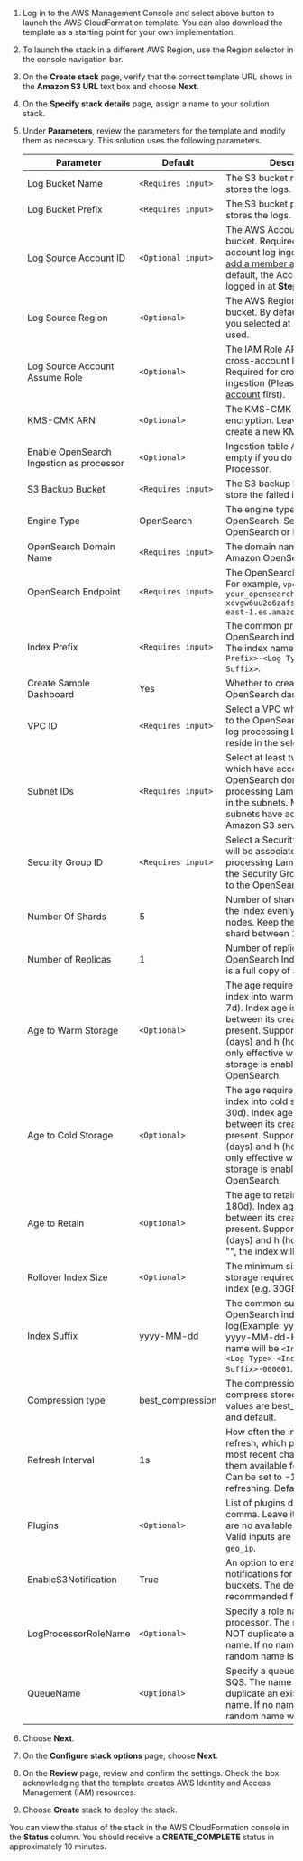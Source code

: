 1. Log in to the AWS Management Console and select above button to launch the AWS CloudFormation template. You can also download the template as a starting point for your own implementation.

2. To launch the stack in a different AWS Region, use the Region selector in the console navigation bar.

3. On the **Create stack** page, verify that the correct template URL shows in the **Amazon S3 URL** text box and choose **Next**.

4. On the **Specify stack details** page, assign a name to your solution stack.

5. Under **Parameters**, review the parameters for the template and modify them as necessary. This solution uses the following parameters.

   | Parameter                                | Default            | Description                                                                                                                                                                                                                                 |
   | ---------------------------------------- | ------------------ | ------------------------------------------------------------------------------------------------------------------------------------------------------------------------------------------------------------------------------------------- |
   | Log Bucket Name                          | `<Requires input>` | The S3 bucket name which stores the logs.                                                                                                                                                                                                   |
   | Log Bucket Prefix                        | `<Requires input>` | The S3 bucket path prefix which stores the logs.                                                                                                                                                                                            |
   | Log Source Account ID                    | `<Optional input>` | The AWS Account ID of the S3 bucket. Required for cross-account log ingestion (Please [add a member account](../link-account/index.md) first). By default, the Account ID you logged in at **Step 1** will be used.                         |
   | Log Source Region                        | `<Optional>`       | The AWS Region of the S3 bucket. By default, the Region you selected at **Step 2** will be used.                                                                                                                                            |
   | Log Source Account Assume Role           | `<Optional>`       | The IAM Role ARN used for cross-account log ingestion. Required for cross-account log ingestion (Please [add a member account](../link-account/index.md) first).                                                                            |
   | KMS-CMK ARN                              | `<Optional>`       | The KMS-CMK ARN for encryption. Leave it blank to create a new KMS CMK.                                                                                                                                                                     |
   | Enable OpenSearch Ingestion as processor | `<Optional>`       | Ingestion table Arn. Leave empty if you do not use OSI as Processor.                                                                                                                                                                        |
   | S3 Backup Bucket                         | `<Requires input>` | The S3 backup bucket name to store the failed ingestion logs.                                                                                                                                                                               |
   | Engine Type                              | OpenSearch         | The engine type of the OpenSearch. Select OpenSearch or Elasticsearch.                                                                                                                                                                      |
   | OpenSearch Domain Name                   | `<Requires input>` | The domain name of the Amazon OpenSearch cluster.                                                                                                                                                                                           |
   | OpenSearch Endpoint                      | `<Requires input>` | The OpenSearch endpoint URL. For example, `vpc-your_opensearch_domain_name-xcvgw6uu2o6zafsiefxubwuohe.us-east-1.es.amazonaws.com`                                                                                                           |
   | Index Prefix                             | `<Requires input>` | The common prefix of OpenSearch index for the log. The index name will be `<Index Prefix>-<Log Type>-<Other Suffix>`.                                                                                                                       |
   | Create Sample Dashboard                  | Yes                | Whether to create a sample OpenSearch dashboard.                                                                                                                                                                                            |
   | VPC ID                                   | `<Requires input>` | Select a VPC which has access to the OpenSearch domain. The log processing Lambda will reside in the selected VPC.                                                                                                                          |
   | Subnet IDs                               | `<Requires input>` | Select at least two subnets which have access to the OpenSearch domain. The log processing Lambda will reside in the subnets. Make sure the subnets have access to the Amazon S3 service.                                                   |
   | Security Group ID                        | `<Requires input>` | Select a Security Group which will be associated with the log processing Lambda. Make sure the Security Group has access to the OpenSearch domain.                                                                                          |
   | Number Of Shards                         | 5                  | Number of shards to distribute the index evenly across all data nodes. Keep the size of each shard between 10-50 GB.                                                                                                                        |
   | Number of Replicas                       | 1                  | Number of replicas for OpenSearch Index. Each replica is a full copy of an index.                                                                                                                                                           |
   | Age to Warm Storage                      | `<Optional>`       | The age required to move the index into warm storage (e.g. 7d). Index age is the time between its creation and the present. Supported units are d (days) and h (hours). This is only effective when warm storage is enabled in OpenSearch.  |
   | Age to Cold Storage                      | `<Optional>`       | The age required to move the index into cold storage (e.g. 30d). Index age is the time between its creation and the present. Supported units are d (days) and h (hours). This is only effective when cold storage is enabled in OpenSearch. |
   | Age to Retain                            | `<Optional>`       | The age to retain the index (e.g. 180d). Index age is the time between its creation and the present. Supported units are d (days) and h (hours). If value is "", the index will not be deleted.                                             |
   | Rollover Index Size                      | `<Optional>`       | The minimum size of the shard storage required to roll over the index (e.g. 30GB).                                                                                                                                                          |
   | Index Suffix                             | yyyy-MM-dd         | The common suffix format of OpenSearch index for the log(Example: yyyy-MM-dd, yyyy-MM-dd-HH). The index name will be `<Index Prefix>-<Log Type>-<Index Suffix>-000001`.                                                                     |
   | Compression type                         | best_compression   | The compression type to use to compress stored data. Available values are best_compression and default.                                                                                                                                     |
   | Refresh Interval                         | 1s                 | How often the index should refresh, which publishes its most recent changes and makes them available for searching. Can be set to -1 to disable refreshing. Default is 1s.                                                                  |
   | Plugins                                  | `<Optional>`       | List of plugins delimited by comma. Leave it blank if there are no available plugins to use. Valid inputs are `user_agent`, `geo_ip`.                                                                                                       |
   | EnableS3Notification                     | True               | An option to enable or disable notifications for Amazon S3 buckets. The default option is recommended for most cases.                                                                                                                       |
   | LogProcessorRoleName                     | `<Optional>`       | Specify a role name for the log processor. The name should NOT duplicate an existing role name. If no name is specified, a random name is generated.                                                                                        |
   | QueueName                                | `<Optional>`       | Specify a queue name for an SQS. The name should NOT duplicate an existing queue name. If no name is given, a random name will be generated.                                                                                                |

6. Choose **Next**.

7. On the **Configure stack options** page, choose **Next**.

8. On the **Review** page, review and confirm the settings. Check the box acknowledging that the template creates AWS Identity and Access Management (IAM) resources.

9. Choose **Create** stack to deploy the stack.

You can view the status of the stack in the AWS CloudFormation console in the **Status** column. You should receive
a **CREATE_COMPLETE** status in approximately 10 minutes.
